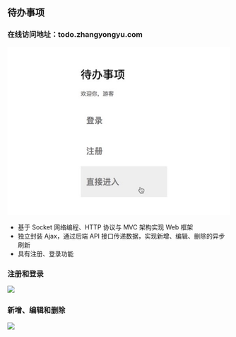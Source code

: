 ## 待办事项
### 在线访问地址：todo.zhangyongyu.com
![](/static/index.jpg)
- 基于 Socket 网络编程、HTTP 协议与 MVC 架构实现 Web 框架
- 独立封装 Ajax，通过后端 API 接口传递数据，实现新增、编辑、删除的异步刷新
- 具有注册、登录功能

### 注册和登录
![](/static/register-login.gif)

### 新增、编辑和删除
![](/static/add-update-delete.gif)
